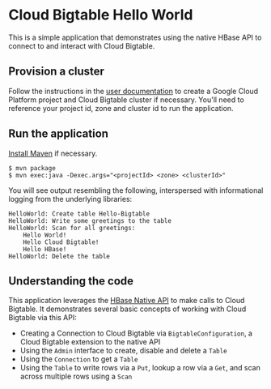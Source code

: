 # Cloud Bigtable Hello World

This is a simple application that demonstrates using the native HBase API
to connect to and interact with Cloud Bigtable.

## Provision a cluster

Follow the instructions in the [user documentation](https://cloud.google.com/bigtable/docs/creating-cluster)
to create a Google Cloud Platform project and Cloud Bigtable cluster if necessary.
You'll need to reference your project id, zone and cluster id to run the application.

## Run the application

[Install Maven](http://maven.apache.org/guides/getting-started/maven-in-five-minutes.html) if necessary.

    $ mvn package
    $ mvn exec:java -Dexec.args="<projectId> <zone> <clusterId>"

You will see output resembling the following, interspersed with informational logging
from the underlying libraries:

    HelloWorld: Create table Hello-Bigtable
    HelloWorld: Write some greetings to the table
    HelloWorld: Scan for all greetings:
        Hello World!
	    Hello Cloud Bigtable!
	    Hello HBase!
    HelloWorld: Delete the table

## Understanding the code

This application leverages the [HBase Native API](http://hbase.apache.org/book.html#hbase_apis)
to make calls to Cloud Bigtable. It demonstrates several basic concepts of working with
Cloud Bigtable via this API:

* Creating a Connection to Cloud Bigtable via `BigtableConfiguration`, a Cloud Bigtable extension
to the native API
* Using the `Admin` interface to create, disable and delete a `Table`
* Using the `Connection` to get a `Table`
* Using the `Table` to write rows via a `Put`, lookup a row via a `Get`, and scan across
multiple rows using a `Scan`
